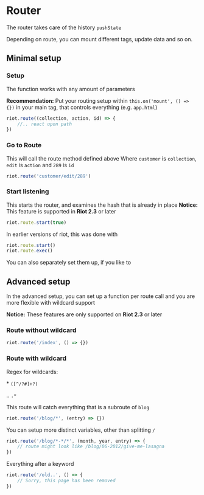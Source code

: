 # Router

The router takes care of the history `pushState`

Depending on route, you can mount different tags, update data and so on.

## Minimal setup

### Setup

The function works with any amount of parameters

**Recommendation:** Put your routing setup within `this.on('mount', () => {})` in your main tag, that controls everything (e.g. `app.html`)

```js
riot.route((collection, action, id) => {
    //.. react upon path
})
```

### Go to Route

This will call the route method defined above
Where `customer` is `collection`, `edit` is `action` and `289` is `id`

```js
riot.route('customer/edit/289')
```

### Start listening

This starts the router, and examines the hash that is already in place
**Notice:** This feature is supported in **Riot 2.3** or later

```js
riot.route.start(true)
```

In earlier versions of riot, this was done with

```js
riot.route.start()
riot.route.exec()
```

You can also separately set them up, if you like to

## Advanced setup

In the advanced setup, you can set up a function per route call and you are more flexible with wildcard support

**Notice:** These features are only supported on **Riot 2.3** or later

### Route without wildcard

```js
riot.route('/index', () => {})
```

### Route with wildcard

Regex for wildcards:

\*  `([^/?#]+?)`

..  `.*`

This route will catch everything that is a subroute of `blog`

```js
riot.route('/blog/*', (entry) => {})
```

You can setup more distinct variables, other than splitting `/`

```js
riot.route('/blog/*-*/*', (month, year, entry) => {
    // route might look like /blog/06-2012/give-me-lasagna
})
```

Everything after a keyword

```js
riot.route('/old..', () => {
    // Sorry, this page has been removed
})
```
